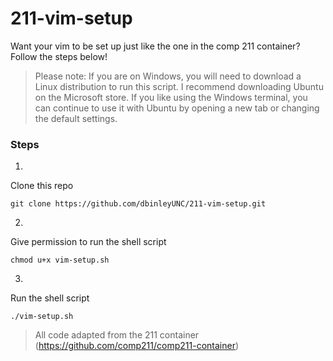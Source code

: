 # 211-vim-setup 
Want your vim to be set up just like the one in the comp 211 container?   
Follow the steps below!  
>Please note: If you are on Windows, you will need to download a Linux distribution to run this script. I recommend downloading Ubuntu on the Microsoft store. If you like using the Windows terminal, you can continue to use it with Ubuntu by opening a new tab or changing the default settings.
### Steps
1.
Clone this repo  

    git clone https://github.com/dbinleyUNC/211-vim-setup.git
2. 
Give permission to run the shell script  

    chmod u+x vim-setup.sh

3. 
Run the shell script  

    ./vim-setup.sh

>All code adapted from the 211 container (https://github.com/comp211/comp211-container)
